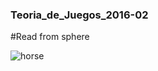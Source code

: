 ### Teoria_de_Juegos_2016-02

#Read from sphere

![horse](https://cloud.githubusercontent.com/assets/8761157/20253303/192259cc-a9f8-11e6-981e-15c8d0d79d75.png)

